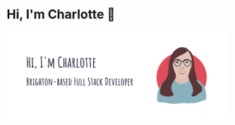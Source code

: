 # Hi, I'm Charlotte 👋

![Charlotte Skinner - Full Stack Developer](https://github.com/charlotteskinner90/charlotteskinner90/blob/master/header1.png)

<!--
**charlotteskinner90/charlotteskinner90** is a ✨ _special_ ✨ repository because its `README.md` (this file) appears on your GitHub profile.

Here are some ideas to get you started:

- 🔭 I’m currently working on ...
- 🌱 I’m currently learning ...
- 👯 I’m looking to collaborate on ...
- 🤔 I’m looking for help with ...
- 💬 Ask me about ...
- 📫 How to reach me: ...
- 😄 Pronouns: ...
- ⚡ Fun fact: ...
-->

